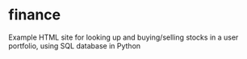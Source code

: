 # finance
Example HTML site for looking up and buying/selling stocks in a user portfolio, using SQL database in Python 
